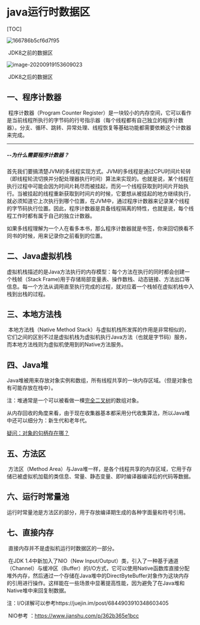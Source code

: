 # java运行时数据区

[TOC]

![166786b5cf6d7f95](/Users/laura/Desktop/166786b5cf6d7f95.png)

​																			JDK8之前的数据区

![image-20200919153609023](/Users/laura/Desktop/20180812235058303.jpg)

​																JDK8之后的数据区



## 一、程序计数器

​		程序计数器（Program Counter Register）是一块较小的内存空间，它可以看作是当前线程所执行的字节码的行号指示器（每个线程都有自己独立的程序计数器）。分支、循环、跳转、异常处理、线程恢复等基础功能都需要依赖这个计数器来完成。

------

##### --为什么需要程序计数器？

​		首先我们要搞清楚JVM的多线程实现方式。JVM的多线程是通过CPU时间片轮转（即线程轮流切换并分配处理器执行时间）算法来实现的。也就是说，某个线程在执行过程中可能会因为时间片耗尽而被挂起，而另一个线程获取到时间片开始执行。当被挂起的线程重新获取到时间片的时候，它要想从被挂起的地方继续执行，就必须知道它上次执行到哪个位置，在JVM中，通过程序计数器来记录某个线程的字节码执行位置。因此，程序计数器是具备线程隔离的特性，也就是说，每个线程工作时都有属于自己的独立计数器。

​		如果多线程理解为一个人在看多本书，那么程序计数器就是书签，你来回切换看不同书的时候，用来记录你之前看到的位置。

## 二、Java虚拟机栈

​		虚拟机栈描述的是Java方法执行的内存模型：每个方法在执行的同时都会创建一个栈帧（Stack Frame)用于存储局部变量表、操作数栈、动态链接、方法出口等信息。每一个方法从调用直至执行完成的过程，就对应着一个栈帧在虚拟机栈中入栈到出栈的过程。

## 三、本地方法栈

​		本地方法栈（Native Method Stack）与虚拟机栈所发挥的作用是非常相似的，它们之间的区别不过是虚拟机栈为虚拟机执行Java方法（也就是字节码）服务，而本地方法栈则为虚拟机使用到的Native方法服务。

## 四、Java堆

​		Java堆被用来存放对象实例和数组，所有线程共享的一块内存区域。（但是对象也有可能存放在栈中）。

注：堆通常是一个可以被看做一棵[完全二叉树](https://baike.baidu.com/item/完全二叉树/7773232)的数组对象。

​		从内存回收的角度来看，由于现在收集器基本都采用分代收集算法，所以Java堆中还可以细分为：新生代和老年代。

<u>疑问：对象的句柄存在哪？</u>

## 五、方法区

​		方法区（Method Area）与Java堆一样，是各个线程共享的内存区域，它用于存储已被虚拟机加载的类信息、常量、静态变量、即时编译器编译后的代码等数据。

## 六、运行时常量池

​		运行时常量池是方法区的部分，用于存放编译期生成的各种字面量和符号引用。

## 七、直接内存

​		直接内存并不是虚拟机运行时数据区的一部分。

​		在JDK 1.4中新加入了NIO（New Input/Output）类，引入了一种基于通道（Channel）与缓冲区（Buffer）的I/O方式，它可以使用Native函数库直接分配堆外内存，然后通过一个存储在Java堆中的DirectByteBuffer对象作为这块内存的引用进行操作。这样能在一些场景中显著提高性能，因为避免了在Java堆和Native堆中来回复制数据。

注：I/O详解可以参考https://juejin.im/post/6844903910348603405

​		NIO参考 ：https://www.jianshu.com/p/362b365e1bcc

